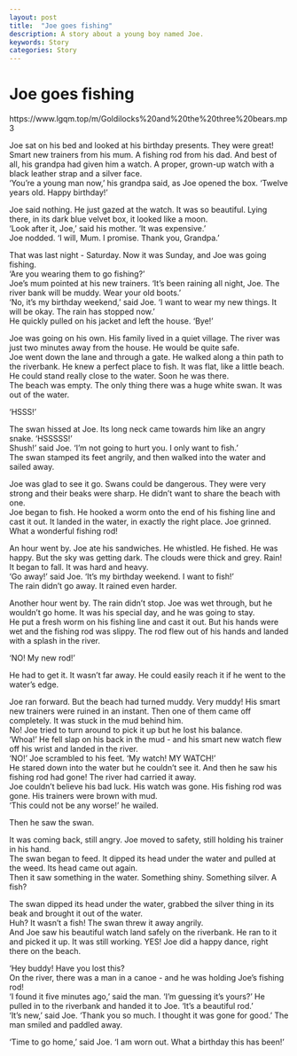 ```yaml
---
layout: post
title:  "Joe goes fishing"
description: A story about a young boy named Joe.
keywords: Story 
categories: Story
---
```


# Joe goes fishing
<p>https://www.lgqm.top/m/Goldilocks%20and%20the%20three%20bears.mp3</p>

Joe sat on his bed and looked at his birthday presents. They were great! Smart new trainers from his mum. A fishing rod from his dad. And best of all, his grandpa had given him a watch. A proper, grown-up watch with a black leather strap and a silver face.  
‘You’re a young man now,’ his grandpa said, as Joe opened the box. ‘Twelve years old. Happy birthday!’  

Joe said nothing. He just gazed at the watch. It was so beautiful. Lying there, in its dark blue velvet box, it looked like a moon.  
‘Look after it, Joe,’ said his mother. ‘It was expensive.’  
Joe nodded. ‘I will, Mum. I promise. Thank you, Grandpa.’  

That was last night - Saturday. Now it was Sunday, and Joe was going fishing.  
‘Are you wearing them to go fishing?’  
Joe’s mum pointed at his new trainers. ‘It’s been raining all night, Joe. The river bank will be muddy. Wear your old boots.’  
‘No, it’s my birthday weekend,’ said Joe. ‘I want to wear my new things. It will be okay. The rain has stopped now.’  
He quickly pulled on his jacket and left the house. ‘Bye!’  

Joe was going on his own. His family lived in a quiet village. The river was just two minutes away from the house. He would be quite safe.  
Joe went down the lane and through a gate. He walked along a thin path to the riverbank. He knew a perfect place to fish. It was flat, like a little beach. He could stand really close to the water.
Soon he was there.  
The beach was empty. The only thing there was a huge white swan. It was out of the water.  

‘HSSS!’  

The swan hissed at Joe. Its long neck came towards him like an angry snake. ‘HSSSSS!’  
Shush!’ said Joe. ‘I’m not going to hurt you. I only want to fish.’  
The swan stamped its feet angrily, and then walked into the water and sailed away.  

Joe was glad to see it go. Swans could be dangerous. They were very strong and their beaks were sharp. He didn’t want to share the beach with one.  
Joe began to fish. He hooked a worm onto the end of his fishing line and cast it out. It landed in the water, in exactly the right place. Joe grinned. What a wonderful fishing rod!  

An hour went by. Joe ate his sandwiches. He whistled. He fished. He was happy. But the sky was getting dark. The clouds were thick and grey. Rain! It began to fall. It was hard and heavy.  
‘Go away!’ said Joe. ‘It’s my birthday weekend. I want to fish!’  
The rain didn’t go away. It rained even harder.  

Another hour went by. The rain didn’t stop. Joe was wet through, but he wouldn’t go home. It was his special day, and he was going to stay.  
He put a fresh worm on his fishing line and cast it out. But his hands were wet and the fishing rod was slippy. The rod flew out of his hands and landed with a splash in the river.  

‘NO! My new rod!’  

He had to get it. It wasn’t far away. He could easily reach it if he went to the water’s edge.  

Joe ran forward. But the beach had turned muddy. Very muddy! His smart new trainers were ruined in an instant. Then one of them came off completely. It was stuck in the mud behind him.  
No! Joe tried to turn around to pick it up but he lost his balance.  
‘Whoa!’ He fell slap on his back in the mud - and his smart new watch flew off his wrist and landed in the river.  
‘NO!’ Joe scrambled to his feet. ‘My watch! MY WATCH!’  
He stared down into the water but he couldn’t see it. And then he saw his fishing rod had gone! The river had carried it away.  
Joe couldn’t believe his bad luck. His watch was gone. His fishing rod was gone. His trainers were brown with mud.  
‘This could not be any worse!’ he wailed.  

Then he saw the swan.  


It was coming back, still angry. Joe moved to safety, still holding his trainer in his hand.  
The swan began to feed. It dipped its head under the water and pulled at the weed. Its head came out again.  
Then it saw something in the water. Something shiny. Something silver. A fish?  

The swan dipped its head under the water, grabbed the silver thing in its beak and brought it out of the water.  
Huh? It wasn’t a fish! The swan threw it away angrily.  
And Joe saw his beautiful watch land safely on the riverbank. He ran to it and picked it up. It was still working. YES! Joe did a happy dance, right there on the beach.  

‘Hey buddy! Have you lost this?  
On the river, there was a man in a canoe - and he was holding Joe’s fishing rod!  
‘I found it five minutes ago,’ said the man. ‘I’m guessing it’s yours?’ He pulled in to the riverbank and handed it to Joe. ‘It’s a beautiful rod.’  
‘It’s new,’ said Joe. ‘Thank you so much. I thought it was gone for good.’
The man smiled and paddled away.  

‘Time to go home,’ said Joe. ‘I am worn out. What a birthday this has been!’
